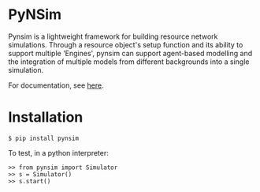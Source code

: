 PyNSim
========

Pynsim is a lightweight framework for building resource network simulations.
Through a resource object's setup function and its ability to support multiple 'Engines',
pynsim can support agent-based modelling and the integration of multiple models from different
backgrounds into a single simulation.

For documentation, see [here](http://umwrg.github.io/pynsim/).

Installation
============

    $ pip install pynsim

To test, in a python interpreter:

    >> from pynsim import Simulator
    >> s = Simulator()
    >> s.start()
